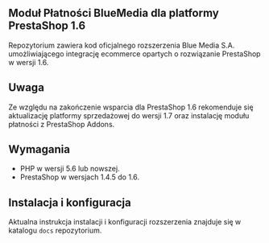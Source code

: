 ## Moduł Płatności BlueMedia dla platformy PrestaShop 1.6

Repozytorium zawiera kod oficjalnego rozszerzenia Blue Media S.A. umożliwiającego integrację ecommerce opartych o rozwiązanie PrestaShop w wersji 1.6.

## Uwaga

Ze względu na zakończenie wsparcia dla PrestaShop 1.6 rekomenduje się aktualizację platformy sprzedażowej do wersji 1.7 oraz instalację modułu płatności z PrestaShop Addons.

## Wymagania
- PHP w wersji 5.6 lub nowszej.
- PrestaShop w wersjach 1.4.5 do 1.6.

## Instalacja i konfiguracja
Aktualna instrukcja instalacji i konfiguracji rozszerzenia znajduje się w katalogu `docs` repozytorium.
